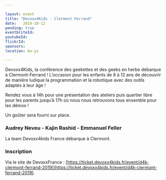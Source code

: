```yaml
---

layout: event
title: "Devoxx4Kids - Clermont Ferrand"
date:   2019-10-12
pending: true
eventbriteId: 
youtubeId: 
flickrId:
sponsors:
location: be-ys

---
```


Devoxx4Kids, la conférence des geekettes et des geeks en herbe débarque à Clermont-Ferrand ! L’occasion pour les enfants de 8 à 12 ans de découvrir de manière ludique la programmation et la robotique avec des outils adaptés à leur âge !

Rendez vous à 14h pour une présentation des ateliers puis quartier libre pour les parents jusqu’à 17h où nous nous retrouvons tous ensemble pour les démos !

Un goûter sera fourni sur place.

### Audrey Neveu - Kajin Rashid - Emmanuel Feller


La team Devoxx4kids France débarque à Clermont.


### Inscription

Via le site de DevoxxFrance : [https://ticket.devoxx4kids.fr/event/d4k-clermont-ferrand-2019](https://ticket.devoxx4kids.fr/event/d4k-clermont-ferrand-2019).